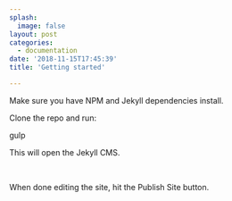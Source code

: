 ```yaml
---
splash:
  image: false
layout: post
categories:
  - documentation
date: '2018-11-15T17:45:39'
title: 'Getting started'

---
```

<p>Make sure you have NPM and Jekyll dependencies install.</p><p>Clone the repo and run:</p><p>gulp</p><p>This will open the Jekyll CMS.</p><p><br></p><p>When done editing the site, hit the Publish Site button.</p>